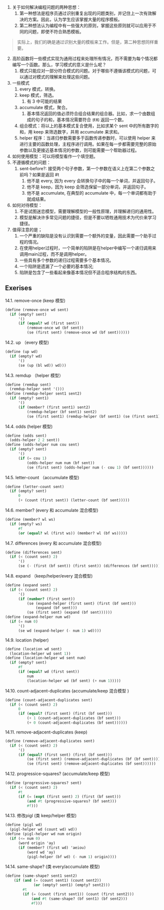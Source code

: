 1. 关于如何解决编程问题的两种思想：
	1. 第一种想法是程序员通过识别重复出现的问题类别，并记住上一次有效解决的方案。因此，认为学生应该掌握大量的程序模板。
	2. 第二种想法认为编程中有一些强大的原则，掌握这些原则就可以应用于不同的问题，即使不符合熟悉模板。
> 实际上，我们的确是通过识别大量的模板来工作。但是，第二种思想同样重要。
2. 高阶函数将一些模式实现为通用过程来处理所有情况，而不需要为每个情况都编写一个函数。那么，学习模式的意义是什么呢？
	1. 模式只能应对一部分符合模式的问题。对于哪些不遵循该模式的问题，可以通过对模式的理解来处理这些问题。
3. 一些模式
	1. every 模式，转换。
	2. keep 模式，筛选。
		1. 有 3 中可能的结果
	3. accumulate 模式，聚合。
		1. 基本情况返回的值必须符合组合结果的组合器。比如，求一个由数组成的句子的和，基本情况需要符合 `求和` 返回一个数。
	4. 组合模式：将以上的基本模式复合使用，比如求某个 sent 中的所有数字的和，用 keep 来筛选数字，并用 accumulate 来求和。
	5. helper 程序：当递归参数需要多于函数传递参数时，可以使用 helper 来进行主要的函数处理，主程序进行调用。如果在每一步都需要完整的原始参数以及更接近基本情况的参数，则可能需要一个帮助器过程。
5. 如何使用模型：可以将模型看作一个填空题。
6. 不遵循模式的问题：
	1. sent-before?: 接受两个句子参数，第一个参数在语义上在第二个参数之前吗？如果是返回 #t
		1. 他不是 every, 因为 every 会转换句子中的每一个单词，并返回句子。
		2. 他不是 keep，因为 keep 会筛选保留一部分单词，并返回句子。
		3. 他不是 accumulate, 在典型的 accumulate 中，每一个单词都有助于就成结果。
7. 如何对待模型：
	1. 不是试图迷恋模型，需要理解模型的一般性原理，并理解递归的通用性。
	2. 模型是解决许多常见问题的捷径，但是不要以牺牲通用技术为代价来学习捷径。
8. 值得注意的是；
	1. 一个严重的缺陷是没有认识到需要一个额外的变量，因此需要一个助手过程的情况。
	2. 在使用helper过程时，一个简单的陷阱是在helper中编写一个递归调用来调用main过程，而不是调用helper。
	3. 一些具有多个参数的递归过程需要多个基本情况。
	4. 一个陷阱是遗漏了一个必要的基本情况;
	5. 陷阱是包含了一些看起来像基本情况但不适合程序结构的东西。

## Exerises
14.1. remove-once (keep 模型)
```scheme 
(define (remove-once wd sent)
  (if (empty? sent)
      '()
      (if (equal? wd (first sent))
          (remove-once wd (bf sent))
          (se (first sent) (remove-once wd (bf sent))))))

```
14.2. up （every 模型)
```scheme 
(define (up wd)
  (if (empty? wd)
      '()
      (se (up (bl wd)) wd)))

```
14.3. remdup （helper 模型）
```scheme
(define (remdup sent)
  (remdup-helper sent '()))
(define (remdup-helper sent1 sent2)
  (if (empty? sent1)
      '()
      (if (member? (first sent1) sent2)
          (remdup-helper (bf sent1) sent2)
          (se (first sent1) (remdup-helper (bf sent1) (se (first sent1) sent2))))))
```
14.4. odds (helper 模型)
```scheme 
(define (odds sent)
  (odds-helper 2 2 sent))
(define (odds-helper num cou sent)
  (if (empty? sent)
      '()
      (if (= cou 1)
          (odds-helper num num (bf sent))
          (se (first sent) (odds-helper num (- cou 1) (bf sent))))))

```
14.5. letter-count （accumulate 模型)
```scheme 
(define (letter-count sent)
  (if (empty? sent)
      0
      (+ (count (first sent)) (letter-count (bf sent)))))
```
14.6. member?  (every 和 accumulate 混合模型)
```scheme 
(define (member? wl ws)
  (if (empty? ws)
      #f
      (or (equal? wl (first ws)) (member? wl (bf ws)))))
```
14.7. differences (every 和 accumulate 混合模型)
```scheme 
(define (differences sent)
  (if (< (count sent) 2)
      '()
      (se (- (first (bf sent)) (first sent)) (differences (bf sent)))))
```
14.8. expand （keep/helper/every 混合模型)
```scheme 
(define (expand sent)
  (if (< (count sent) 2)
      '()
      (if (number? (first sent))
          (se (expand-helper (first sent) (first (bf sent))) 
              (expand (bf sent)))
          (se (first sent) (expand (bf sent))))))
(define (expand-helper num wd)
  (if (= num 0)
      '()
      (se wd (expand-helper (- num 1) wd))))
```
14.9. location (helper)
```scheme 
(define (location wd sent)
  (location-helper wd sent 1))
(define (location-helper wd sent num)
  (if (empty? sent) 
      #f
      (if (equal? wd (first sent))
          num
          (location-helper wd (bf sent) (+ num 1)))))
```
14.10. count-adjacent-duplicates (accumulate/keep 混合模型 )
```scheme
(define (count-adjacent-duplicates sent)
  (if (< (count sent) 2)
      0
      (if (equal? (first sent) (first (bf sent)))
          (+ 1 (count-adjacent-duplicates (bf sent)))
          (+ 0 (count-adjacent-duplicates (bf sent))))))
```
14.11. remove-adjacent-duplicates (keep)
```scheme 
(define (remove-adjacent-duplicates sent)
  (if (< (count sent) 2)
      '()
      (if (equal? (first sent) (first (bf sent)))
          (se (first sent) (remove-adjacent-duplicates (bf (bf sent))))
          (se (first sent) (remove-adjacent-duplicates (bf sent))))))
```
14.12. progressice-squares? (accumulate/keep 模型)
```scheme
(define (progressive-squares? sent)
  (if (< (count sent) 2)
      #t
      (if (= (expt (first sent) 2) (first (bf sent)))
          (and #t (progressive-squares? (bf sent)))
          #f)))
```
14.13. 修改pigl (类 keep/helper 模型)
```scheme 
(define (pigl wd)
  (pigl-helper wd (count wd) wd))
(define (pigl-helper wd num origin)
  (if (<= num 0)
      (word origin 'ay)
      (if (member? (first wd) 'aeiou) 
          (word wd 'ay)
          (pigl-helper (bf wd) (- num 1) origin))))
```
14.14. same-shape? (类 every/accumulate 模型)
```scheme
(define (same-shape? sent1 sent2)
    (if (and (= (count sent1) (count sent2))
             (or (empty? sent1) (empty? sent2)))
        #t
        (if (= (count (first sent1)) (count (first sent2)))
            (and #t (same-shape? (bf sent1) (bf sent2)))
            #f)))
```